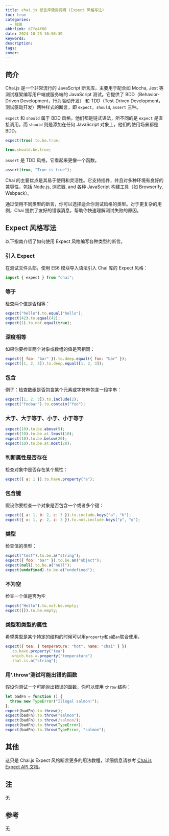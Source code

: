 ```yaml
---
title: chai.js 断言库使用说明 (Expect 风格写法)
toc: true
categories:
  - 前端
abbrlink: d7fe4f68
date: 2024-10-25 10:50:39
keywords:
description:
tags:
cover:
---
```


<!--
注释的方法：
在正文需要注释的地方插入下面的代码，根据需要修改编号：
  <sup>[1](#note1)</sup>
在"注"章节插入对应编号的注释内容:
  <div id="note1"></div>
  [1] 这是注的内容
-->

## 简介

Chai.js 是一个非常流行的 JavaScript 断言库，主要用于配合如 Mocha, Jest 等测试框架编写用户端或服务端的 JavaScript 测试。它提供了 BDD（Behavior-Driven Development，行为驱动开发） 和 TDD（Test-Driven Development，测试驱动开发）两种样式的断言，即 `expect`，`should`, `assert` 三种。

<!-- more -->

`expect` 和 `should` 属于 BDD 风格，他们都是链式语法，所不同的是 `expect` 是直接调用，而 `should` 则是添加在任何 JavaScript 对象上，他们的使用场景都是 BDD。

```javascript
expect(true).to.be.true;
```

```javascript
true.should.be.true;
```

`assert` 是 TDD 风格，它看起来更像一个函数。

```javascript
assert(true, "True is true");
```

Chai 的主要优点是其易于使用和灵活性。它支持插件，并且对多种环境有良好的兼容性，包括 Node.js, 浏览器, and 各种 JavaScript 构建工具（如 Browserify, Webpack）。

通过使用不同类型的断言，你可以选择适合你测试风格的类型。对于更复杂的用例，Chai 提供了友好的错误消息，帮助你快速理解测试失败的原因。

## Expect 风格写法

以下指南介绍了如何使用 Expect 风格编写各种类型的断言。

### 引入 Expect

在测试文件头部，使用 ES6 模块导入语法引入 Chai 库的 Expect 风格：

```javascript
import { expect } from "chai";
```

### 等于

检查两个值是否相等：

```javascript
expect("hello").to.equal("hello");
expect(42).to.equal(42);
expect(1).to.not.equal(true);
```

### 深度相等

如果你要检查两个对象或数组的值是否相同：

```javascript
expect({ foo: "bar" }).to.deep.equal({ foo: "bar" });
expect([1, 2, 3]).to.deep.equal([1, 2, 3]);
```

### 包含

例子：检查数组是否包含某个元素或字符串包含一段字串：

```javascript
expect([1, 2, 3]).to.include(2);
expect("foobar").to.contain("foo");
```

### 大于、大于等于、小于、小于等于

```javascript
expect(10).to.be.above(5);
expect(10).to.be.at.least(10);
expect(10).to.be.below(20);
expect(10).to.be.at.most(20);
```

### 判断属性是否存在

检查对象中是否存在某个属性：

```javascript
expect({ a: 1 }).to.have.property("a");
```

### 包含键

假设你要检查一个对象是否包含一个或者多个键：

```javascript
expect({ a: 1, b: 2, c: 3 }).to.include.keys("a", "b");
expect({ x: 1, y: 2, z: 3 }).to.not.include.keys("p", "q");
```

### 类型

检查值的类型：

```javascript
expect("test").to.be.a("string");
expect({ foo: "bar" }).to.be.an("object");
expect(null).to.be.a("null");
expect(undefined).to.be.a("undefined");
```

### 不为空

检查一个值是否为空

```javascript
expect("Hello").to.not.be.empty;
expect([]).to.be.empty;
```

### 类型和类型的属性

希望类型是某个特定的结构的时候可以用`property`和`a`或`an`联合使用。

```javascript
expect({ tea: { temperature: "hot", name: "chai" } })
  .to.have.property("tea")
  .which.has.a.property("temperature")
  .that.is.a("string");
```

### 用'.throw'测试可能出错的函数

假设你测试一个可能抛出错误的函数，你可以使用 `throw` 结构：

```javascript
let badFn = function () {
  throw new TypeError("Illegal salmon!");
};
expect(badFn).to.throw();
expect(badFn).to.throw("salmon");
expect(badFn).to.throw(/salmon/);
expect(badFn).to.throw(TypeError);
expect(badFn).to.throw(TypeError, "salmon");
```

## 其他

这只是 Chai.js Expect 风格断言更多的用法教程，详细信息请参考 [Chai.js Expect API 文档](http://chaijs.com/api/bdd/)。

## 注

无

## 参考

无
